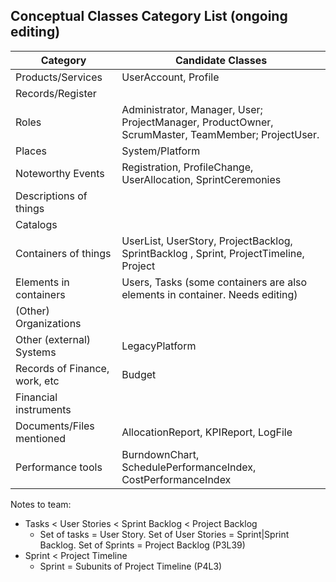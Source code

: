 ## Conceptual Classes Category List (ongoing editing)


| Category                      | Candidate Classes                                                                                 |
|-------------------------------|---------------------------------------------------------------------------------------------------|
| Products/Services             | UserAccount, Profile                                                                              |
| Records/Register              |                                                                                                   |
| Roles                         | Administrator, Manager, User; ProjectManager, ProductOwner, ScrumMaster, TeamMember; ProjectUser. |
| Places                        | System/Platform                                                                                   |
| Noteworthy Events             | Registration, ProfileChange, UserAllocation, SprintCeremonies                                     |
| Descriptions of things        |                                                                                                   |
| Catalogs                      |                                                                                                   |
| Containers of things          | UserList, UserStory, ProjectBacklog, SprintBacklog , Sprint, ProjectTimeline, Project             |
| Elements in containers        | Users, Tasks (some containers are also elements in container. Needs editing)                      |
| (Other) Organizations         |                                                                                                   | 
| Other (external) Systems      | LegacyPlatform                                                                                    |
| Records of Finance, work, etc | Budget                                                                                            |
| Financial instruments         |                                                                                                   | 
| Documents/Files mentioned     | AllocationReport, KPIReport, LogFile                                                              |
| Performance tools             | BurndownChart, SchedulePerformanceIndex, CostPerformanceIndex                                     |


Notes to team:

- Tasks < User Stories < Sprint Backlog < Project Backlog 	
  - Set of tasks = User Story. Set of User Stories = Sprint|Sprint Backlog. Set of Sprints = Project Backlog (P3L39)
- Sprint  < Project Timeline	
  - Sprint = Subunits of Project Timeline (P4L3)

